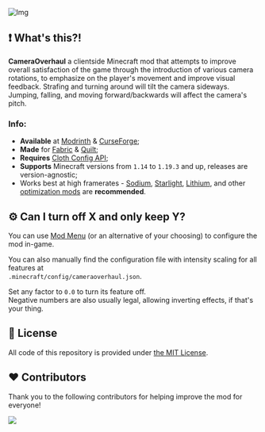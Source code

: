 ![Img](https://i.imgur.com/H3UrLFP.png)

## ❗ What's this?!
**CameraOverhaul** a clientside Minecraft mod that attempts to improve overall satisfaction of the game through the introduction of various camera rotations, to emphasize on the player's movement and improve visual feedback. Strafing and turning around will tilt the camera sideways. Jumping, falling, and moving forward/backwards will affect the camera's pitch.

### Info:
- **Available** at [Modrinth](https://modrinth.com/mod/cameraoverhaul) & [CurseForge](https://www.curseforge.com/minecraft/mc-mods/cameraoverhaul);
- **Made** for [Fabric](https://fabricmc.net) & [Quilt](https://quiltmc.org);
- **Requires** [Cloth Config API](https://modrinth.com/mod/cloth-config);
- **Supports** Minecraft versions from `1.14` to `1.19.3` and up, releases are version-agnostic;
- Works best at high framerates - [Sodium](https://modrinth.com/mod/sodium), [Starlight](https://modrinth.com/mod/starlight), [Lithium](https://modrinth.com/mod/lithium), and other [optimization mods](https://modrinth.com/mods?f=categories%3A%27optimization%27) are **recommended**.

## ⚙️ Can I turn off X and only keep Y?
You can use [Mod Menu](https://modrinth.com/mod/modmenu) (or an alternative of your choosing) to configure the mod in-game.

You can also manually find the configuration file with intensity scaling for all features at<br/>
`.minecraft/config/cameraoverhaul.json`.

Set any factor to `0.0` to turn its feature off.<br/>
Negative numbers are also usually legal, allowing inverting effects, if that's your thing.

## 📖 License
All code of this repository is provided under [the MIT License](https://github.com/Mirsario/Minecraft-CameraOverhaul/blob/fabric-universal/LICENSE.md).

## ❤️ Contributors
Thank you to the following contributors for helping improve the mod for everyone!

<a href="https://github.com/Mirsario/Minecraft-CameraOverhaul/graphs/contributors">
	<img src="https://contrib.rocks/image?repo=Mirsario/Minecraft-CameraOverhaul&max=900&columns=20" />
</a>

